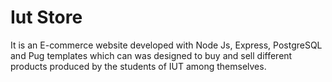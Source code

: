 # Iut Store
It is an E-commerce website developed with Node Js, Express, PostgreSQL and Pug templates which can was designed to buy and sell different products produced by the students of IUT among themselves. 
